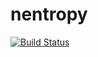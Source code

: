 # nentropy

[![Build Status](https://travis-ci.org/journeymidnight/nentropy.svg?branch=master)](https://travis-ci.org/journeymidnight/nentropy)
